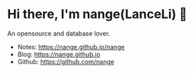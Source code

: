 # Hi there, I'm nange(LanceLi) 👋
  
An opensource and database lover.

* Notes: <https://nange.github.io/nange>
* Blog: <https://nange.github.io>
* Github: <https://github.com/nange>
